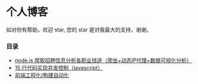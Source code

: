 # 个人博客
如对你有帮助，欢迎 star, 您的 star 是对我最大的支持，谢谢。


### 目录
- [node.js 爬取招聘信息分析各职业钱途（爬虫+动态IP代理+数据可视化分析）](https://github.com/Weiyu-Chen/blog/issues/2)
- [15 行代码实现并发控制（javascript）](https://github.com/Weiyu-Chen/blog/issues/2)
- [前端工程化/构建自动化](https://github.com/Weiyu-Chen/blog/issues/1)




